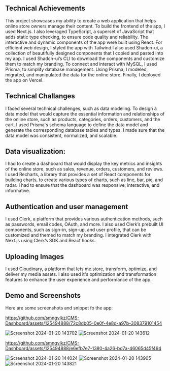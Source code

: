 ## Technical Achievements

This project showcases my ability to create a web application that helps online store owners manage their content. To build the frontend of the app, I used Next.js. I also leveraged TypeScript, a superset of JavaScript that adds static type checking, to ensure code quality and reliability. The interactive and dynamic components of the app were built using React. For efficient web design, I styled the app with Tailwind.I also used Shadcn-ui, a collection of beautifully designed components that I copied and pasted into my app. I used Shadcn-ui’s CLI to download the components and customize them to match my branding. To connect and interact with MySQL, I used Prisma, to simplify database management. Using Prisma, I modeled, migrated, and manipulated the data for the online store. Finally, I deployed the app on Vercel.

## Technical Challanges

I faced several technical challenges, such as data modeling. To design a data model that would capture the essential information and relationships of the online store, such as products, categories, orders, customers, and the cart. I used Prisma's schema language to define the data model and generate the corresponding database tables and types. I made sure that the data model was consistent, normalized, and scalable.

## Data visualization: 

I had to create a dashboard that would display the key metrics and insights of the online store, such as sales, revenue, orders, customers, and reviews. I used Recharts, a library that provides a set of React components for building charts, to create various types of charts, such as line, bar, pie, and radar. I had to ensure that the dashboard was responsive, interactive, and informative. 

## Authentication and user management

I used Clerk, a platform that provides various authentication methods, such as passwords, email codes, OAuth, and more. I also used Clerk’s prebuilt UI components, such as sign-in, sign-up, and user profile, that can be customized and themed to match my branding. I integrated Clerk with Next.js using Clerk’s SDK and React hooks.

## Uploading Images
I used Cloudinary, a platform that lets me store, transform, optimize, and deliver my media assets. I also used it's optimization and transformation features to enhance the user experience and performance of the app.

## Demo and Screenshots
Here are some screenshots and snippet fo the app:

https://github.com/smngvlkz/CMS-Dashboard/assets/125494888/72c8db05-0e0f-4e8d-a97b-308379101454

![Screenshot 2024-01-20 143702](https://github.com/smngvlkz/CMS-Dashboard/assets/125494888/c87a4b14-c512-464e-8ad3-44685f795a1b)
![Screenshot 2024-01-20 143612](https://github.com/smngvlkz/CMS-Dashboard/assets/125494888/b85d7510-700e-4305-b1f2-b15ce19570b0)


https://github.com/smngvlkz/CMS-Dashboard/assets/125494888/e6efb7e7-1380-4a26-bd7a-46065d45f494

![Screenshot 2024-01-20 144024](https://github.com/smngvlkz/CMS-Dashboard/assets/125494888/556db66f-574d-4525-91f9-5e06db4293cb)
![Screenshot 2024-01-20 143905](https://github.com/smngvlkz/CMS-Dashboard/assets/125494888/0693841c-c9c4-40de-aab2-465a90f2a85a)
![Screenshot 2024-01-20 143821](https://github.com/smngvlkz/CMS-Dashboard/assets/125494888/e8fd17c0-4941-416c-898b-f032c4db80ff)
